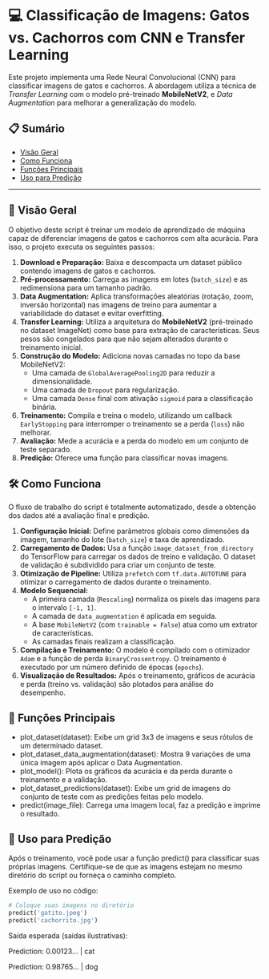 # 💻 Classificação de Imagens: Gatos vs. Cachorros com CNN e Transfer Learning

Este projeto implementa uma Rede Neural Convolucional (CNN) para classificar imagens de gatos e cachorros. A abordagem utiliza a técnica de *Transfer Learning* com o modelo pré-treinado **MobileNetV2**, e *Data Augmentation* para melhorar a generalização do modelo.

## 📋 Sumário

- [Visão Geral](#-visão-geral)
- [Como Funciona](#%EF%B8%8F-como-funciona)
- [Funções Principais](#-funções-principais)
- [Uso para Predição](#-uso-para-predição)

---

## 🚀 Visão Geral

O objetivo deste script é treinar um modelo de aprendizado de máquina capaz de diferenciar imagens de gatos e cachorros com alta acurácia. Para isso, o projeto executa os seguintes passos:

1.  **Download e Preparação:** Baixa e descompacta um dataset público contendo imagens de gatos e cachorros.
2.  **Pré-processamento:** Carrega as imagens em lotes (`batch_size`) e as redimensiona para um tamanho padrão.
3.  **Data Augmentation:** Aplica transformações aleatórias (rotação, zoom, inversão horizontal) nas imagens de treino para aumentar a variabilidade do dataset e evitar overfitting.
4.  **Transfer Learning:** Utiliza a arquitetura do **MobileNetV2** (pré-treinado no dataset ImageNet) como base para extração de características. Seus pesos são congelados para que não sejam alterados durante o treinamento inicial.
5.  **Construção do Modelo:** Adiciona novas camadas no topo da base MobileNetV2:
    -   Uma camada de `GlobalAveragePooling2D` para reduzir a dimensionalidade.
    -   Uma camada de `Dropout` para regularização.
    -   Uma camada `Dense` final com ativação `sigmoid` para a classificação binária.
6.  **Treinamento:** Compila e treina o modelo, utilizando um callback `EarlyStopping` para interromper o treinamento se a perda (`loss`) não melhorar.
7.  **Avaliação:** Mede a acurácia e a perda do modelo em um conjunto de teste separado.
8.  **Predição:** Oferece uma função para classificar novas imagens.

## 🛠️ Como Funciona

O fluxo de trabalho do script é totalmente automatizado, desde a obtenção dos dados até a avaliação final e predição.

1.  **Configuração Inicial:** Define parâmetros globais como dimensões da imagem, tamanho do lote (`batch_size`) e taxa de aprendizado.
2.  **Carregamento de Dados:** Usa a função `image_dataset_from_directory` do TensorFlow para carregar os dados de treino e validação. O dataset de validação é subdividido para criar um conjunto de teste.
3.  **Otimização de Pipeline:** Utiliza `prefetch` com `tf.data.AUTOTUNE` para otimizar o carregamento de dados durante o treinamento.
4.  **Modelo Sequencial:**
    -   A primeira camada (`Rescaling`) normaliza os pixels das imagens para o intervalo `[-1, 1]`.
    -   A camada de `data_augmentation` é aplicada em seguida.
    -   A base `MobileNetV2` (com `trainable = False`) atua como um extrator de características.
    -   As camadas finais realizam a classificação.
5.  **Compilação e Treinamento:** O modelo é compilado com o otimizador `Adam` e a função de perda `BinaryCrossentropy`. O treinamento é executado por um número definido de épocas (`epochs`).
6.  **Visualização de Resultados:** Após o treinamento, gráficos de acurácia e perda (treino vs. validação) são plotados para análise do desempenho.

## 🧠 Funções Principais

- plot_dataset(dataset): Exibe um grid 3x3 de imagens e seus rótulos de um determinado dataset.
- plot_dataset_data_augmentation(dataset): Mostra 9 variações de uma única imagem após aplicar o Data Augmentation.
- plot_model(): Plota os gráficos da acurácia e da perda durante o treinamento e a validação.
- plot_dataset_predictions(dataset): Exibe um grid de imagens do conjunto de teste com as predições feitas pelo modelo.
- predict(image_file): Carrega uma imagem local, faz a predição e imprime o resultado.

## 🎯 Uso para Predição
Após o treinamento, você pode usar a função predict() para classificar suas próprias imagens. Certifique-se de que as imagens estejam no mesmo diretório do script ou forneça o caminho completo.

Exemplo de uso no código:
```python
# Coloque suas imagens no diretório
predict('gatito.jpeg')
predict('cachorrito.jpg')
```
Saída esperada (saídas ilustrativas):

Prediction: 0.00123... | cat

Prediction: 0.98765... | dog
